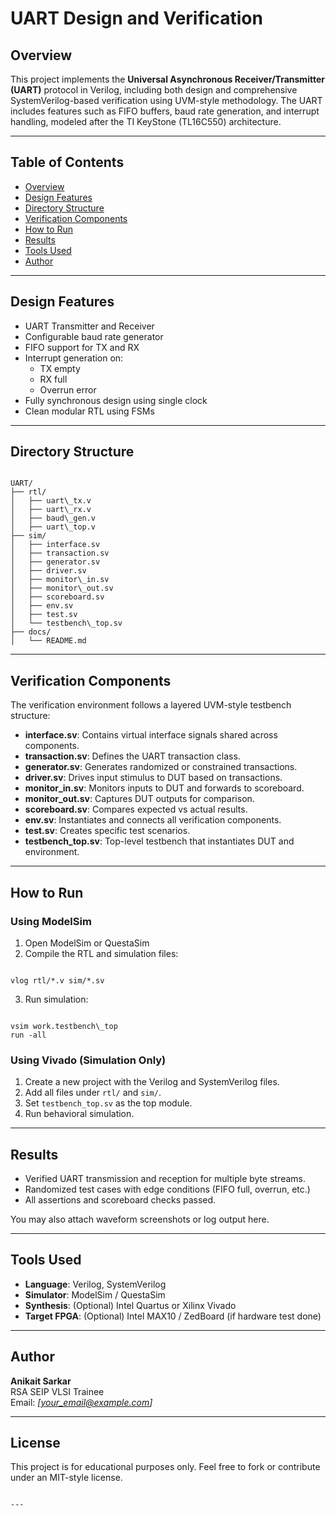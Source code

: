 
# UART Design and Verification

## Overview

This project implements the **Universal Asynchronous Receiver/Transmitter (UART)** protocol in Verilog, including both design and comprehensive SystemVerilog-based verification using UVM-style methodology. The UART includes features such as FIFO buffers, baud rate generation, and interrupt handling, modeled after the TI KeyStone (TL16C550) architecture.

---

## Table of Contents

- [Overview](#overview)
- [Design Features](#design-features)
- [Directory Structure](#directory-structure)
- [Verification Components](#verification-components)
- [How to Run](#how-to-run)
- [Results](#results)
- [Tools Used](#tools-used)
- [Author](#author)

---

## Design Features

- UART Transmitter and Receiver
- Configurable baud rate generator
- FIFO support for TX and RX
- Interrupt generation on:
  - TX empty
  - RX full
  - Overrun error
- Fully synchronous design using single clock
- Clean modular RTL using FSMs

---

## Directory Structure

```

UART/
├── rtl/
│   ├── uart\_tx.v
│   ├── uart\_rx.v
│   ├── baud\_gen.v
│   ├── uart\_top.v
├── sim/
│   ├── interface.sv
│   ├── transaction.sv
│   ├── generator.sv
│   ├── driver.sv
│   ├── monitor\_in.sv
│   ├── monitor\_out.sv
│   ├── scoreboard.sv
│   ├── env.sv
│   ├── test.sv
│   └── testbench\_top.sv
├── docs/
│   └── README.md

```

---

## Verification Components

The verification environment follows a layered UVM-style testbench structure:

- **interface.sv**: Contains virtual interface signals shared across components.
- **transaction.sv**: Defines the UART transaction class.
- **generator.sv**: Generates randomized or constrained transactions.
- **driver.sv**: Drives input stimulus to DUT based on transactions.
- **monitor_in.sv**: Monitors inputs to DUT and forwards to scoreboard.
- **monitor_out.sv**: Captures DUT outputs for comparison.
- **scoreboard.sv**: Compares expected vs actual results.
- **env.sv**: Instantiates and connects all verification components.
- **test.sv**: Creates specific test scenarios.
- **testbench_top.sv**: Top-level testbench that instantiates DUT and environment.

---

## How to Run

### Using ModelSim

1. Open ModelSim or QuestaSim
2. Compile the RTL and simulation files:
```

vlog rtl/*.v sim/*.sv

```
3. Run simulation:
```

vsim work.testbench\_top
run -all

```

### Using Vivado (Simulation Only)

1. Create a new project with the Verilog and SystemVerilog files.
2. Add all files under `rtl/` and `sim/`.
3. Set `testbench_top.sv` as the top module.
4. Run behavioral simulation.

---

## Results

- Verified UART transmission and reception for multiple byte streams.
- Randomized test cases with edge conditions (FIFO full, overrun, etc.)
- All assertions and scoreboard checks passed.

You may also attach waveform screenshots or log output here.

---

## Tools Used

- **Language**: Verilog, SystemVerilog
- **Simulator**: ModelSim / QuestaSim
- **Synthesis**: (Optional) Intel Quartus or Xilinx Vivado
- **Target FPGA**: (Optional) Intel MAX10 / ZedBoard (if hardware test done)

---

## Author

**Anikait Sarkar**  
RSA SEIP VLSI Trainee  
Email: *[your_email@example.com]*

---

## License

This project is for educational purposes only. Feel free to fork or contribute under an MIT-style license.

```

---
